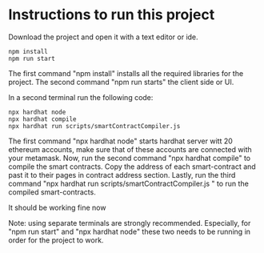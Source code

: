 # Instructions to run this project

Download the project and open it with a text editor or ide. 

```shell
npm install 
npm run start
```
The first command "npm install" installs all the required libraries for the project.
The second command "npm run starts" the client side or UI.


In a second terminal run the following code:

```shell
npx hardhat node
npx hardhat compile
npx hardhat run scripts/smartContractCompiler.js
```
The first command "npx hardhat node" starts hardhat server witt 20 ethereum accounts, make sure that of these accounts are connected with your metamask.
Now, run the second command "npx hardhat compile" to compile the smart contracts. Copy the address of each smart-contract and past it to their pages in contract address section.
Lastly, run the third command "npx hardhat run scripts/smartContractCompiler.js " to run the compiled smart-contracts.

It should be working fine now

Note: using separate terminals are strongly recommended. Especially, for "npm run start" and "npx hardhat node" these two needs to be running in order for the project to work.